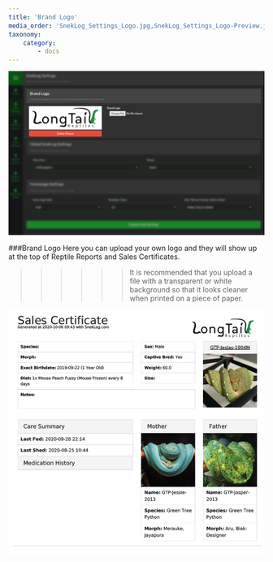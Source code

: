 ```yaml
---
title: 'Brand Logo'
media_order: 'SnekLog_Settings_Logo.jpg,SnekLog_Settings_Logo-Preview.jpg'
taxonomy:
    category:
        - docs
---
```


![](SnekLog_Settings_Logo.jpg)

###Brand Logo
Here you can upload your own logo and they will show up at the top of Reptile Reports and Sales Certificates.

>>>>>> It is recommended that you upload a file with a transparent or white background so that it looks cleaner when printed on a piece of paper.

![](SnekLog_Settings_Logo-Preview.jpg)